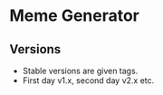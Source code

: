 # Meme Generator

## Versions
- Stable versions are given tags.
- First day v1.x, second day v2.x etc.